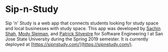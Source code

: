 # Sip-n-Study

Sip 'n' Study is a web app that connects students looking for study space and local businesses with study space. This app was developed by [Sachin Shah](https://github.com/sachinio20), [Mody Sleiman](https://github.com/modysleiman), and [Patrick Silvestre](https://github.com/pjsilvestre) for Software Engineering I at San Jose State University during the Spring 2019 semester. It is currently deployed at [https://sipnstudy.com/](https://sipnstudy.com/).
